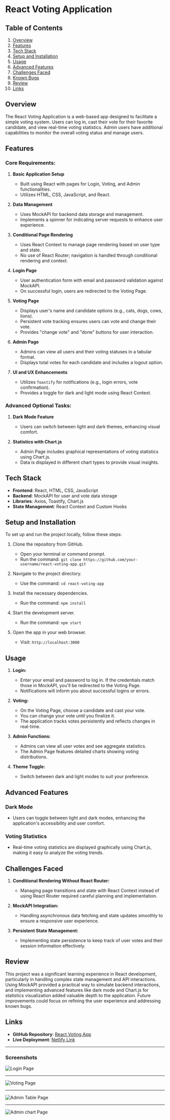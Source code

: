 # React Voting Application 



## Table of Contents

1. [Overview](#overview)
2. [Features](#features)
3. [Tech Stack](#tech-stack)
4. [Setup and Installation](#setup-and-installation)
5. [Usage](#usage)
6. [Advanced Features](#advanced-features)
7. [Challenges Faced](#challenges-faced)
8. [Known Bugs](#known-bugs)
9. [Review](#review)
10. [Links](#links)

## Overview

The React Voting Application is a web-based app designed to facilitate a simple voting system. Users can log in, cast their vote for their favorite candidate, and view real-time voting statistics. Admin users have additional capabilities to monitor the overall voting status and manage users.

## Features

### Core Requirements:
1. **Basic Application Setup**
   - Built using React with pages for Login, Voting, and Admin functionalities.
   - Utilizes HTML, CSS, JavaScript, and React.

2. **Data Management**
   - Uses MockAPI for backend data storage and management.
   - Implements a spinner for indicating server requests to enhance user experience.

3. **Conditional Page Rendering**
   - Uses React Context to manage page rendering based on user type and state.
   - No use of React Router; navigation is handled through conditional rendering and context.

4. **Login Page**
   - User authentication form with email and password validation against MockAPI.
   - On successful login, users are redirected to the Voting Page.

5. **Voting Page**
   - Displays user's name and candidate options (e.g., cats, dogs, cows, lions).
   - Persistent vote tracking ensures users can vote and change their vote.
   - Provides "change vote" and "done" buttons for user interaction.

6. **Admin Page**
   - Admins can view all users and their voting statuses in a tabular format.
   - Displays total votes for each candidate and includes a logout option.

7. **UI and UX Enhancements**
   - Utilizes `Toastify` for notifications (e.g., login errors, vote confirmation).
   - Provides a toggle for dark and light mode using React Context.

### Advanced Optional Tasks:
1. **Dark Mode Feature**
   - Users can switch between light and dark themes, enhancing visual comfort.

2. **Statistics with Chart.js**
   - Admin Page includes graphical representations of voting statistics using Chart.js.
   - Data is displayed in different chart types to provide visual insights.

## Tech Stack

- **Frontend**: React, HTML, CSS, JavaScript
- **Backend**: MockAPI for user and vote data storage
- **Libraries**: Axios, Toastify, Chart.js
- **State Management**: React Context and Custom Hooks

## Setup and Installation

To set up and run the project locally, follow these steps:

1. Clone the repository from GitHub.
   - Open your terminal or command prompt.
   - Run the command: `git clone https://github.com/your-username/react-voting-app.git`

2. Navigate to the project directory.
   - Use the command: `cd react-voting-app`

3. Install the necessary dependencies.
   - Run the command: `npm install`

4. Start the development server.
   - Run the command: `npm start`

5. Open the app in your web browser.
   - Visit: `http://localhost:3000`

## Usage

1. **Login:**
   - Enter your email and password to log in. If the credentials match those in MockAPI, you'll be redirected to the Voting Page.
   - Notifications will inform you about successful logins or errors.

2. **Voting:**
   - On the Voting Page, choose a candidate and cast your vote.
   - You can change your vote until you finalize it.
   - The application tracks votes persistently and reflects changes in real-time.

3. **Admin Functions:**
   - Admins can view all user votes and see aggregate statistics.
   - The Admin Page features detailed charts showing voting distributions.

4. **Theme Toggle:**
   - Switch between dark and light modes to suit your preference.

## Advanced Features

### Dark Mode
- Users can toggle between light and dark modes, enhancing the application's accessibility and user comfort.

### Voting Statistics
- Real-time voting statistics are displayed graphically using Chart.js, making it easy to analyze the voting trends.

## Challenges Faced

1. **Conditional Rendering Without React Router:**
   - Managing page transitions and state with React Context instead of using React Router required careful planning and implementation.

2. **MockAPI Integration:**
   - Handling asynchronous data fetching and state updates smoothly to ensure a responsive user experience.

3. **Persistent State Management:**
   - Implementing state persistence to keep track of user votes and their session information effectively.


## Review

This project was a significant learning experience in React development, particularly in handling complex state management and API interactions. Using MockAPI provided a practical way to simulate backend interactions, and implementing advanced features like dark mode and Chart.js for statistics visualization added valuable depth to the application. Future improvements could focus on refining the user experience and addressing known bugs.

## Links

- **GitHub Repository**: [React Voting App](https://github.com/DanielYehezkely/vote-app-react)
- **Live Deployment**: [Netlify Link](https://dyz-vote-app-react.netlify.app/)

---

### Screenshots



![Login Page](/public/assets/images/login-page.png)
***
![Voting Page](/public/assets/images/voting-page.png)
***
![Admin Table Page](/public/assets/images/admin-table.png)
***
![Admin chart Page](/public/assets/images/admin-chart.png)